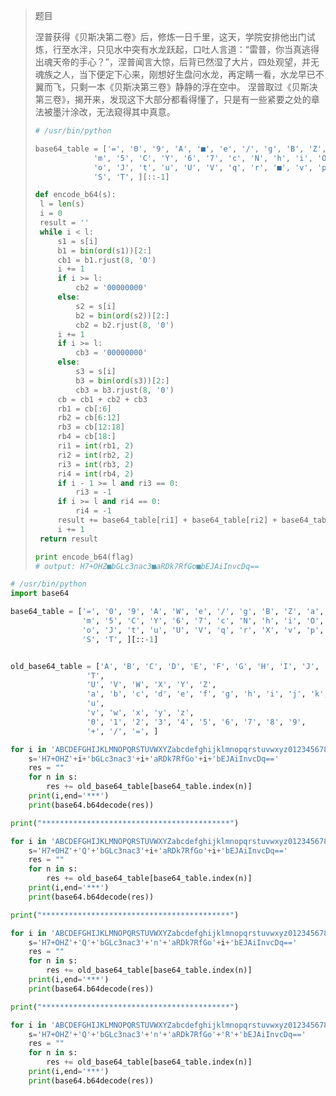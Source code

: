 > 题目
>
> 涅普获得《贝斯决第二卷》后，修炼一日千里，这天，学院安排他出门试炼，行至水泮，只见水中突有水龙跃起，口吐人言道：“雷普，你当真逃得出魂天帝的手心？”，涅普闻言大惊，后背已然湿了大片，四处观望，并无魂族之人，当下便定下心来，刚想好生盘问水龙，再定睛一看，水龙早已不翼而飞，只剩一本《贝斯决第三卷》静静的浮在空中。
> 涅普取过《贝斯决第三卷》，揭开来，发现这下大部分都看得懂了，只是有一些紧要之处的章法被墨汁涂改，无法窥得其中真意。
>
> ```python
> # /usr/bin/python
> 
> base64_table = ['=', '0', '9', 'A', '■', 'e', '/', 'g', 'B', 'Z', 'a', '1', 'b', '3', 'f', '+', '4', '2', '8', 'Q', 'l',
>              'm', '5', 'C', 'Y', '6', '7', 'c', 'N', 'h', 'i', 'O', 'd', '■', 'E', 'k', 'M', 'F', 'G', 'H', 'I', 'n',
>              'o', 'J', 't', 'u', 'U', 'V', 'q', 'r', '■', 'v', 'p', 'w', 'x', 'y', 'z', 'K', 'L', 'R', 'j', 's', 'P',
>              'S', 'T', ][::-1]
> 
> def encode_b64(s):
>  l = len(s)
>  i = 0
>  result = ''
>  while i < l:
>      s1 = s[i]
>      b1 = bin(ord(s1))[2:]
>      cb1 = b1.rjust(8, '0')
>      i += 1
>      if i >= l:
>          cb2 = '00000000'
>      else:
>          s2 = s[i]
>          b2 = bin(ord(s2))[2:]
>          cb2 = b2.rjust(8, '0')
>      i += 1
>      if i >= l:
>          cb3 = '00000000'
>      else:
>          s3 = s[i]
>          b3 = bin(ord(s3))[2:]
>          cb3 = b3.rjust(8, '0')
>      cb = cb1 + cb2 + cb3
>      rb1 = cb[:6]
>      rb2 = cb[6:12]
>      rb3 = cb[12:18]
>      rb4 = cb[18:]
>      ri1 = int(rb1, 2)
>      ri2 = int(rb2, 2)
>      ri3 = int(rb3, 2)
>      ri4 = int(rb4, 2)
>      if i - 1 >= l and ri3 == 0:
>          ri3 = -1
>      if i >= l and ri4 == 0:
>          ri4 = -1
>      result += base64_table[ri1] + base64_table[ri2] + base64_table[ri3] + base64_table[ri4]
>      i += 1
>  return result
> 
> print encode_b64(flag)
> # output: H7+OHZ■bGLc3nac3■aRDk7RfGo■bEJAiInvcDq==
> ```
>
> 

```python
# /usr/bin/python
import base64

base64_table = ['=', '0', '9', 'A', 'W', 'e', '/', 'g', 'B', 'Z', 'a', '1', 'b', '3', 'f', '+', '4', '2', '8', 'Q', 'l',
                'm', '5', 'C', 'Y', '6', '7', 'c', 'N', 'h', 'i', 'O', 'd', 'D', 'E', 'k', 'M', 'F', 'G', 'H', 'I', 'n',
                'o', 'J', 't', 'u', 'U', 'V', 'q', 'r', 'X', 'v', 'p', 'w', 'x', 'y', 'z', 'K', 'L', 'R', 'j', 's', 'P',
                'S', 'T', ][::-1]


old_base64_table = ['A', 'B', 'C', 'D', 'E', 'F', 'G', 'H', 'I', 'J', 'K', 'L', 'M', 'N', 'O', 'P', 'Q', 'R', 'S',
                 'T',
                 'U', 'V', 'W', 'X', 'Y', 'Z',
                 'a', 'b', 'c', 'd', 'e', 'f', 'g', 'h', 'i', 'j', 'k', 'l', 'm', 'n', 'o', 'p', 'q', 'r', 's', 't',
                 'u',
                 'v', 'w', 'x', 'y', 'z',
                 '0', '1', '2', '3', '4', '5', '6', '7', '8', '9',
                 '+', '/', '=', ]

for i in 'ABCDEFGHIJKLMNOPQRSTUVWXYZabcdefghijklmnopqrstuvwxyz0123456789+/':
    s='H7+OHZ'+i+'bGLc3nac3'+i+'aRDk7RfGo'+i+'bEJAiInvcDq=='
    res = ""
    for n in s:
        res += old_base64_table[base64_table.index(n)]
    print(i,end='***')
    print(base64.b64decode(res))

print("******************************************")

for i in 'ABCDEFGHIJKLMNOPQRSTUVWXYZabcdefghijklmnopqrstuvwxyz0123456789+/':
    s='H7+OHZ'+'Q'+'bGLc3nac3'+i+'aRDk7RfGo'+i+'bEJAiInvcDq=='
    res = ""
    for n in s:
        res += old_base64_table[base64_table.index(n)]
    print(i,end='***')
    print(base64.b64decode(res))

print("******************************************")

for i in 'ABCDEFGHIJKLMNOPQRSTUVWXYZabcdefghijklmnopqrstuvwxyz0123456789+/':
    s='H7+OHZ'+'Q'+'bGLc3nac3'+'n'+'aRDk7RfGo'+i+'bEJAiInvcDq=='
    res = ""
    for n in s:
        res += old_base64_table[base64_table.index(n)]
    print(i,end='***')
    print(base64.b64decode(res))

print("******************************************")

for i in 'ABCDEFGHIJKLMNOPQRSTUVWXYZabcdefghijklmnopqrstuvwxyz0123456789+/':
    s='H7+OHZ'+'Q'+'bGLc3nac3'+'n'+'aRDk7RfGo'+'R'+'bEJAiInvcDq=='
    res = ""
    for n in s:
        res += old_base64_table[base64_table.index(n)]
    print(i,end='***')
    print(base64.b64decode(res))
```

